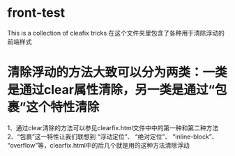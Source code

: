 # front-test
This is a collection of cleafix tricks
在这个文件夹里包含了各种用于清除浮动的前端样式

# 清除浮动的方法大致可以分为两类：一类是通过clear属性清除，另一类是通过“包裹”这个特性清除
1、通过clear清除的方法可以参见clearfix.html文件中中的第一种和第二种方法
2、“包裹”这一特性让我们联想到 “浮动定位”、 “绝对定位”、 “inline-block”、 “overflow”等，clearfix.html中的后几个就是用的这种方法清除浮动